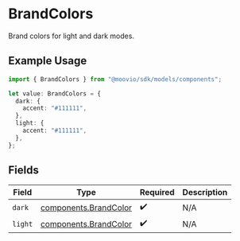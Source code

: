 # BrandColors

Brand colors for light and dark modes.

## Example Usage

```typescript
import { BrandColors } from "@moovio/sdk/models/components";

let value: BrandColors = {
  dark: {
    accent: "#111111",
  },
  light: {
    accent: "#111111",
  },
};
```

## Fields

| Field                                                          | Type                                                           | Required                                                       | Description                                                    |
| -------------------------------------------------------------- | -------------------------------------------------------------- | -------------------------------------------------------------- | -------------------------------------------------------------- |
| `dark`                                                         | [components.BrandColor](../../models/components/brandcolor.md) | :heavy_check_mark:                                             | N/A                                                            |
| `light`                                                        | [components.BrandColor](../../models/components/brandcolor.md) | :heavy_check_mark:                                             | N/A                                                            |